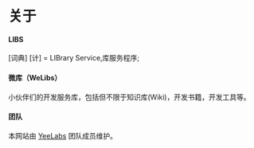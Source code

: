 # 关于


#### LIBS


[词典]	[计] = LIBrary Service,库服务程序;


#### 微库（WeLibs）


小伙伴们的开发服务库，包括但不限于知识库(Wiki)，开发书籍，开发工具等。


#### 团队


本网站由 [YeeLabs](http://yeelabs.com) 团队成员维护。

